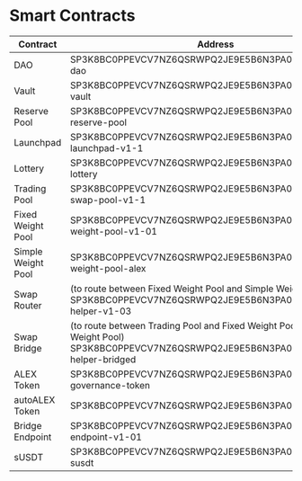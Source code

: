 # Smart Contracts

<table><thead><tr><th width="167">Contract</th><th>Address</th></tr></thead><tbody><tr><td>DAO</td><td>SP3K8BC0PPEVCV7NZ6QSRWPQ2JE9E5B6N3PA0KBR9.executor-dao</td></tr><tr><td>Vault</td><td>SP3K8BC0PPEVCV7NZ6QSRWPQ2JE9E5B6N3PA0KBR9.alex-vault</td></tr><tr><td>Reserve Pool</td><td>SP3K8BC0PPEVCV7NZ6QSRWPQ2JE9E5B6N3PA0KBR9.alex-reserve-pool</td></tr><tr><td>Launchpad</td><td>SP3K8BC0PPEVCV7NZ6QSRWPQ2JE9E5B6N3PA0KBR9.alex-launchpad-v1-1</td></tr><tr><td>Lottery</td><td>SP3K8BC0PPEVCV7NZ6QSRWPQ2JE9E5B6N3PA0KBR9.alex-lottery</td></tr><tr><td>Trading Pool</td><td>SP3K8BC0PPEVCV7NZ6QSRWPQ2JE9E5B6N3PA0KBR9.amm-swap-pool-v1-1</td></tr><tr><td>Fixed Weight Pool</td><td>SP3K8BC0PPEVCV7NZ6QSRWPQ2JE9E5B6N3PA0KBR9.fixed-weight-pool-v1-01</td></tr><tr><td>Simple Weight Pool</td><td>SP3K8BC0PPEVCV7NZ6QSRWPQ2JE9E5B6N3PA0KBR9.simple-weight-pool-alex</td></tr><tr><td>Swap Router</td><td>(to route between Fixed Weight Pool and Simple Weight Pool)<br>SP3K8BC0PPEVCV7NZ6QSRWPQ2JE9E5B6N3PA0KBR9.swap-helper-v1-03</td></tr><tr><td>Swap Bridge </td><td>(to route between Trading Pool and Fixed Weight Pool / Simple Weight Pool)<br>SP3K8BC0PPEVCV7NZ6QSRWPQ2JE9E5B6N3PA0KBR9.swap-helper-bridged</td></tr><tr><td>ALEX Token</td><td>SP3K8BC0PPEVCV7NZ6QSRWPQ2JE9E5B6N3PA0KBR9.age000-governance-token</td></tr><tr><td>autoALEX Token</td><td>SP3K8BC0PPEVCV7NZ6QSRWPQ2JE9E5B6N3PA0KBR9.auto-alex</td></tr><tr><td>Bridge Endpoint</td><td>SP3K8BC0PPEVCV7NZ6QSRWPQ2JE9E5B6N3PA0KBR9.bridge-endpoint-v1-01</td></tr><tr><td>sUSDT</td><td>SP3K8BC0PPEVCV7NZ6QSRWPQ2JE9E5B6N3PA0KBR9.token-susdt</td></tr></tbody></table>
